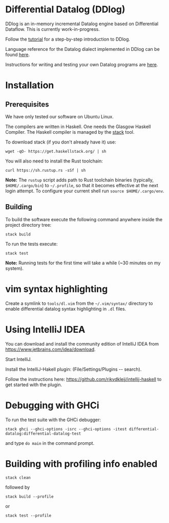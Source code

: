 # Differential Datalog (DDlog)

DDlog is an in-memory incremental Datalog engine based on Differential 
Dataflow.  This is currently work-in-progress.

Follow the [tutorial](doc/tutorial/tutorial.md) for a step-by-step 
introduction to DDlog.

Language reference for the Datalog dialect implemented in DDlog
can be found [here](doc/language_reference/language_reference.md).

Instructions for writing and testing your own Datalog programs are
[here](doc/testing/testing.md).

# Installation

## Prerequisites
We have only tested our software on Ubuntu Linux.

The compilers are written in Haskell.  One needs the Glasgow Haskell
Compiler.  The Haskell compiler is managed by the
[stack](https://github.com/commercialhaskell/stack) tool.

To download stack (if you don't already have it) use:

```
wget -qO- https://get.haskellstack.org/ | sh
```

You will also need to install the Rust toolchain:

```
curl https://sh.rustup.rs -sSf | sh
```

**Note:** The `rustup` script adds path to Rust toolchain binaries (typically,
`$HOME/.cargo/bin`) to `~/.profile`, so that it becomes effective
at the next login attempt.  To configure your current shell run 
`source $HOME/.cargo/env`.

## Building

To build the software execute the following command anywhere inside 
the project directory tree:

```
stack build
```

To run the tests execute:

```
stack test
```

**Note:** Running tests for the first time will take a while (~30 
minutes on my system).

# vim syntax highlighting

Create a symlink to `tools/dl.vim` from the `~/.vim/syntax/` directory to enable differential 
datalog syntax highlighting in `.dl` files.

# Using IntelliJ IDEA

You can download and install the community edition of IntelliJ IDEA
from https://www.jetbrains.com/idea/download.

Start IntelliJ.

Install the IntelliJ-Hakell plugin: (File/Settings/Plugins -- search).

Follow the instructions here: https://github.com/rikvdkleij/intellij-haskell to 
get started with the plugin.

# Debugging with GHCi

To run the test suite with the GHCi debugger:

```
stack ghci --ghci-options -isrc --ghci-options -itest differential-datalog:differential-datalog-test
```

and type `do main` in the command prompt.

# Building with profiling info enabled

```
stack clean
```

followed by

```
stack build --profile
```

or 

```
stack test --profile
```
